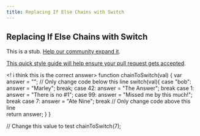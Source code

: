 ```yaml
---
title: Replacing If Else Chains with Switch
---
```

## Replacing If Else Chains with Switch

This is a stub. <a href='https://github.com/freecodecamp/guides/tree/master/src/pages/certifications/javascript-algorithms-and-data-structures/basic-javascript/replacing-if-else-chains-with-switch/index.md' target='_blank' rel='nofollow'>Help our community expand it</a>.

<a href='https://github.com/freecodecamp/guides/blob/master/README.md' target='_blank' rel='nofollow'>This quick style guide will help ensure your pull request gets accepted</a>.

<!-- The article goes here, in GitHub-flavored Markdown. Feel free to add YouTube videos, images, and CodePen/JSBin embeds  -->
<! i think this is the correct answer>
function chainToSwitch(val) {
  var answer = "";
  // Only change code below this line
  switch(val){
  case "bob": 
    answer = "Marley";
    break;
  case 42: 
    answer = "The Answer";
    break
  case 1: 
    answer = "There is no #1";
  case 99: 
    answer = "Missed me by this much!";
    break
  case  7:
    answer = "Ate Nine";
    break
  // Only change code above this line  
  return answer; 
  } 
}

// Change this value to test
chainToSwitch(7);
